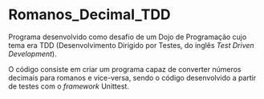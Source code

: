 # Romanos_Decimal_TDD

Programa desenvolvido como desafio de um Dojo de Programação cujo tema era TDD (Desenvolvimento Dirigido por Testes, do inglês _Test Driven Development_).

O código consiste em criar um programa capaz de converter números decimais para romanos e vice-versa, sendo o código desenvolvido a partir de testes com o _framework_ Unittest.
